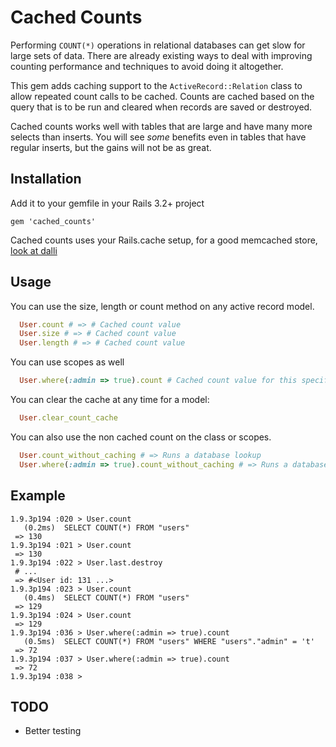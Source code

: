 # Cached Counts

Performing `COUNT(*)` operations in relational databases can get slow for large sets of data. There are already existing ways to deal with improving counting performance and techniques to avoid doing it altogether.

This gem adds caching support to the `ActiveRecord::Relation` class to allow repeated count calls to be cached. Counts are cached based on the query that is to be run and cleared when records are saved or destroyed.

Cached counts works well with tables that are large and have many more selects than inserts. You will see *some* benefits even in tables that have regular inserts, but the gains will not be as great.


## Installation

Add it to your gemfile in your Rails 3.2+ project

    gem 'cached_counts'

Cached counts uses your Rails.cache setup, for a good memcached store, [look at dalli](https://github.com/mperham/dalli)

## Usage

You can use the size, length or count method on any active record model.

```ruby
  User.count # => # Cached count value
  User.size # => # Cached count value
  User.length # => # Cached count value
```

You can use scopes as well

```ruby
  User.where(:admin => true).count # Cached count value for this specific query
```

You can clear the cache at any time for a model:

```ruby
  User.clear_count_cache
```

You can also use the non cached count on the class or scopes.

```ruby
  User.count_without_caching # => Runs a database lookup
  User.where(:admin => true).count_without_caching # => Runs a database lookup
```

## Example

```
1.9.3p194 :020 > User.count
   (0.2ms)  SELECT COUNT(*) FROM "users"
 => 130 
1.9.3p194 :021 > User.count
 => 130
1.9.3p194 :022 > User.last.destroy
 # ...
 => #<User id: 131 ...>
1.9.3p194 :023 > User.count
   (0.4ms)  SELECT COUNT(*) FROM "users"
 => 129
1.9.3p194 :024 > User.count
 => 129
1.9.3p194 :036 > User.where(:admin => true).count
   (0.5ms)  SELECT COUNT(*) FROM "users" WHERE "users"."admin" = 't'
 => 72
1.9.3p194 :037 > User.where(:admin => true).count
 => 72
1.9.3p194 :038 >
```

## TODO
 - Better testing
